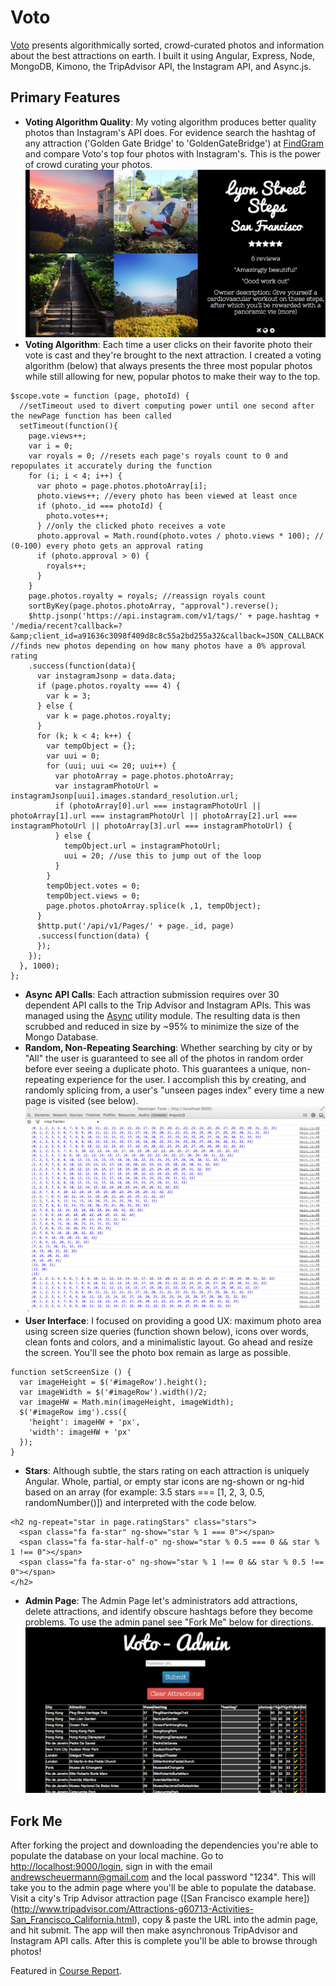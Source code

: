 Voto
=========
[Voto](http://photo-voto.herokuapp.com/) presents algorithmically sorted, crowd-curated photos and information about the best attractions on earth. I built it using Angular, Express, Node, MongoDB, Kimono, the TripAdvisor API, the Instagram API, and Async.js.

Primary Features
---------
* **Voting Algorithm Quality**: My voting algorithm produces better quality photos than Instagram's API does. For evidence search the hashtag of any attraction ('Golden Gate Bridge' to 'GoldenGateBridge') at [FindGram](http://findgram.com/) and compare Voto's top four photos with Instagram's. This is the power of crowd curating your photos.
![](/images/voting.png?raw=true)
* **Voting Algorithm**: Each time a user clicks on their favorite photo their vote is cast and they're brought to the next attraction. I created a voting algorithm (below) that always presents the three most popular photos while still allowing for new, popular photos to make their way to the top.
```
$scope.vote = function (page, photoId) {
  //setTimeout used to divert computing power until one second after the newPage function has been called
  setTimeout(function(){
    page.views++;
    var i = 0;
    var royals = 0; //resets each page's royals count to 0 and repopulates it accurately during the function
    for (i; i < 4; i++) {
      var photo = page.photos.photoArray[i];
      photo.views++; //every photo has been viewed at least once
      if (photo._id === photoId) {
        photo.votes++;
      } //only the clicked photo receives a vote
      photo.approval = Math.round(photo.votes / photo.views * 100); // (0-100) every photo gets an approval rating
      if (photo.approval > 0) {
        royals++;
      }
    }
    page.photos.royalty = royals; //reassign royals count
    sortByKey(page.photos.photoArray, "approval").reverse();
    $http.jsonp('https://api.instagram.com/v1/tags/' + page.hashtag + '/media/recent?callback=?&amp;client_id=a91636c3098f409d8c8c55a2bd255a32&callback=JSON_CALLBACK') //finds new photos depending on how many photos have a 0% approval rating
    .success(function(data){
      var instagramJsonp = data.data;
      if (page.photos.royalty === 4) {
        var k = 3;
      } else {
        var k = page.photos.royalty;
      }
      for (k; k < 4; k++) {
        var tempObject = {};
        var uui = 0;
        for (uui; uui <= 20; uui++) {
          var photoArray = page.photos.photoArray;
          var instagramPhotoUrl = instagramJsonp[uui].images.standard_resolution.url;
          if (photoArray[0].url === instagramPhotoUrl || photoArray[1].url === instagramPhotoUrl || photoArray[2].url === instagramPhotoUrl || photoArray[3].url === instagramPhotoUrl) {
          } else {
            tempObject.url = instagramPhotoUrl;
            uui = 20; //use this to jump out of the loop
          }
        }
        tempObject.votes = 0;
        tempObject.views = 0;
        page.photos.photoArray.splice(k ,1, tempObject);
      }
      $http.put('/api/v1/Pages/' + page._id, page)
      .success(function(data) {
      });
    });
  }, 1000);
};
```
* **Async API Calls**: Each attraction submission requires over 30 dependent API calls to the Trip Advisor and Instagram APIs. This was managed using the [Async](https://github.com/caolan/async) utility module. The resulting data is then scrubbed and reduced in size by ~95% to minimize the size of the Mongo Database.
* **Random, Non-Repeating Searching**: Whether searching by city or by "All" the user is guaranteed to see all of the photos in random order before ever seeing a duplicate photo. This guarantees a unique, non-repeating experience for the user. I accomplish this by creating, and randomly splicing from, a user's "unseen pages index" every time a new page is visited (see below).
![](/images/console.png?raw=true)
* **User Interface**: I	focused on providing a good UX: maximum photo area using screen size queries (function shown below), icons over words, clean fonts and colors, and a minimalistic layout. Go ahead and resize the screen. You'll see the photo box remain as large as possible.
```
function setScreenSize () {
  var imageHeight = $('#imageRow').height();
  var imageWidth = $('#imageRow').width()/2;
  var imageHW = Math.min(imageHeight, imageWidth);
  $('#imageRow img').css({
    'height': imageHW + 'px',
    'width': imageHW + 'px'
  });
}
```
* **Stars**: Although subtle, the stars rating on each attraction is uniquely Angular. Whole, partial, or empty star icons are ng-shown or ng-hid based on an array (for example: 3.5 stars === [1, 2, 3, 0.5, randomNumber()]) and interpreted with the code below.
```
<h2 ng-repeat="star in page.ratingStars" class="stars">
  <span class="fa fa-star" ng-show="star % 1 === 0"></span>
  <span class="fa fa-star-half-o" ng-show="star % 0.5 === 0 && star % 1 !== 0"></span>
  <span class="fa fa-star-o" ng-show="star % 1 !== 0 && star % 0.5 !== 0"></span>
</h2>
```
* **Admin Page**: The Admin Page let's administrators add attractions, delete attractions, and identify obscure hashtags before they become problems. To use the admin panel see "Fork Me" below for directions.
![](/images/admin.png?raw=true)


Fork Me
---------
After forking the project and downloading the dependencies you're able to populate the database on your local machine. Go to [http://localhost:9000/login](localhost:9000/login), sign in with the email andrewscheuermann@gmail.com and the local password "1234". This will take you to the admin page where you'll be able to populate the database. Visit a city's Trip Advisor attraction page ([San Francisco example here])(http://www.tripadvisor.com/Attractions-g60713-Activities-San_Francisco_California.html), copy & paste the URL into the admin page, and hit submit. The app will then make asynchronous TripAdvisor and Instagram API calls. After this is complete you'll be able to browse through photos!

Featured in [Course Report](https://www.coursereport.com/blog/hiring-day-at-fullstack-academy).